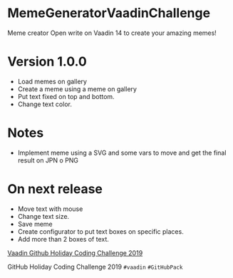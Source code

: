 # MemeGeneratorVaadinChallenge

Meme creator Open write on Vaadin 14 to create your amazing memes!

# Version 1.0.0
 - Load memes on gallery
 - Create a meme using a meme on gallery
 - Put text fixed on top and bottom.
 - Change text color.

# Notes
 - Implement meme using a SVG and some vars to move and get the final result on JPN o PNG

# On next release
 - Move text with mouse
 - Change text size.
 - Save meme
 - Create configurator to put text boxes on specific places.
 - Add more than 2 boxes of text.

[Vaadin Github Holiday Coding Challenge 2019](https://vaadin.com/blog/github-holiday-coding-challenge-2019)

GitHub Holiday Coding Challenge 2019 `#vaadin` `#GitHubPack`
